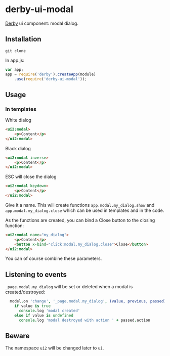 derby-ui-modal
========

[Derby](http://derbyjs.com/) ui component: modal dialog.

## Installation

`git clone`

In app.js:

```javascript
var app;
app = require('derby').createApp(module)
	.use(require('derby-ui-modal'));

```

## Usage

### In templates

White dialog
```html
<ui2:modal>
	<p>Content</p>
</ui2:modal>
```

Black dialog
```html
<ui2:modal inverse>
	<p>Content</p>
</ui2:modal>
```

ESC will close the dialog
```html
<ui2:modal keydown>
	<p>Content</p>
</ui2:modal>
```

Give it a name. This will create functions `app.modal.my_dialog.show` and `app.modal.my_dialog.close` which can be used in templates and in the code.

As the functions are created, you can bind a Close button to the closing function:

```html
<ui2:modal name="my_dialog">
	<p>Content</p>
	<button x-bind="click:modal.my_dialog.close">Close</button>
</ui2:modal>
```

You can of course combine these parameters.

## Listening to events

`_page.modal.my_dialog` will be set or deleted when a modal is created/destroyed:

```coffeescript
  model.on 'change', '_page.modal.my_dialog', (value, previous, passed) ->
    if value is true
      console.log 'modal created'
    else if value is undefined
      console.log 'modal destroyed with action ' + passed.action
```


## Beware

The namespace `ui2` will be changed later to `ui`.